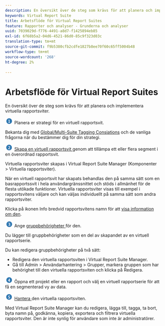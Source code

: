 ```yaml
---
description: En översikt över de steg som krävs för att planera och implementera virtuella rapportsviter.
keywords: Virtual Report Suite
title: Arbetsflöde för Virtual Report Suites
feature: Rapporter och analyser - Grunderna och analyser
uuid: 7039029d-f776-4491-a8d7-f1425894eb85
exl-id: 6f68b5a2-04d6-4521-86d0-85c9f323d03c
translation-type: tm+mt
source-git-commit: f9b5380cfb2cdfe1827b8ee70f60c65ff5004b48
workflow-type: tm+mt
source-wordcount: '268'
ht-degree: 2%

---
```


# Arbetsflöde för Virtual Report Suites

En översikt över de steg som krävs för att planera och implementera virtuella rapportsviter.

![](assets/step1_icon.png) Planera er strategi för en virtuell rapportsvit.

Bekanta dig med [Global/Multi-Suite Tagging Consiations](/help/components/vrs/vrs-considerations.md) och de vanliga frågorna när du bestämmer dig för din strategi.

![](assets/step2_icon.png) [Skapa en virtuell rapportsvit ](/help/components/vrs/c-workflow-vrs/vrs-create.md) genom att tillämpa ett eller flera segment i en överordnad rapportsvit.

Virtuella rapportsviter skapas i Virtual Report Suite Manager (Komponenter > Virtuella rapportsviter).

När en virtuell rapportsvit har skapats behandlas den på samma sätt som en basrapportssvit i hela användargränssnittet och stöds i allmänhet för de flesta utökade funktioner. Virtuella rapportsviter visas till exempel i rapportsvitens väljare och kan väljas individuellt på samma sätt som andra rapportsviter.

Klicka på ikonen Info bredvid rapportsvitens namn för att [visa information om den](/help/components/vrs/c-workflow-vrs/vrs-view.md).

![](assets/step3_icon.png) Ange  [gruppbehörigheter ](/help/components/vrs/c-workflow-vrs/vrs-create.md) för den.

Du lägger till gruppbehörigheter som en del av skapandet av en virtuell rapportserie.

Du kan redigera gruppbehörigheter på två sätt:

* Redigera den virtuella rapportsviten i Virtual Report Suite Manager.
* Gå till Admin > Användarhantering > Grupper, markera gruppen som har behörighet till den virtuella rapportsviten och klicka på Redigera.

![](assets/step4_icon.png) Öppna ett projekt eller en rapport och välj en virtuell rapportserie för att få en segmenterad vy av data.

![](assets/step5_icon.png) [Hantera ](/help/components/vrs/c-workflow-vrs/vrs-manage.md) den virtuella rapportsviten.

Med Virtual Report Suite Manager kan du redigera, lägga till, tagga, ta bort, byta namn på, godkänna, kopiera, exportera och filtrera virtuella rapportsviter. Den är inte synlig för användare som inte är administratörer.

